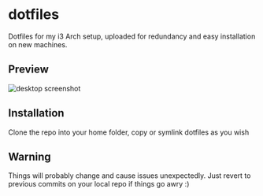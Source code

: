 # dotfiles
Dotfiles for my i3 Arch setup, uploaded for redundancy and easy installation on new machines.

## Preview
![desktop screenshot](https://i.redd.it/hufle5fzrjx71.png)

## Installation
Clone the repo into your home folder, copy or symlink dotfiles as you wish

## Warning
Things will probably change and cause issues unexpectedly. Just revert to previous commits on your local repo if things go awry :)

